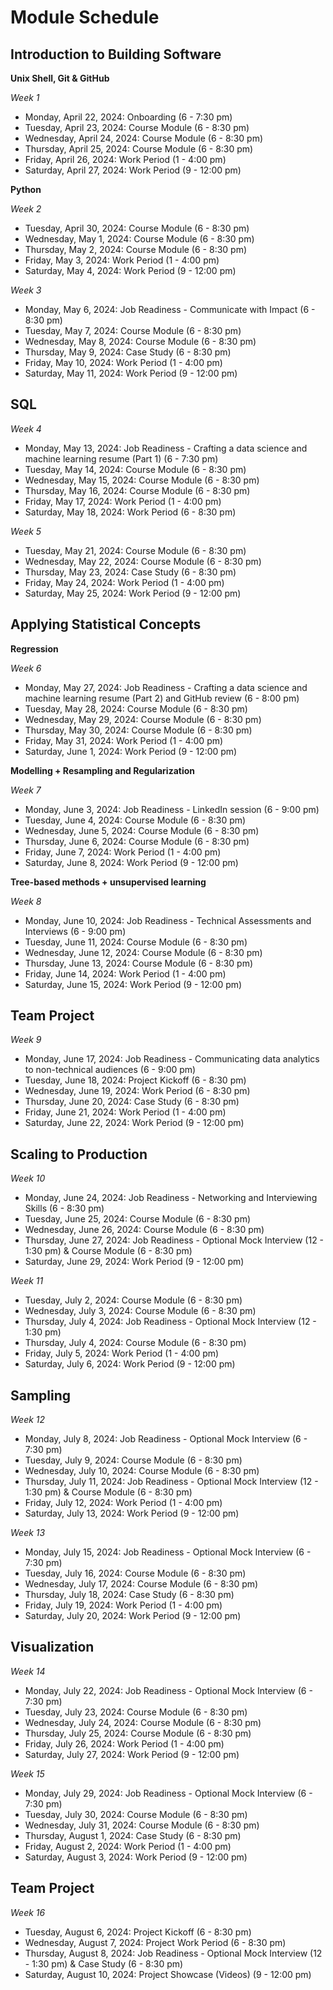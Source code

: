 # Module Schedule

## Introduction to Building Software
**Unix Shell, Git & GitHub**

*Week 1*
  - Monday, April 22, 2024: Onboarding (6 - 7:30 pm)
  - Tuesday, April 23, 2024: Course Module (6 - 8:30 pm)
  - Wednesday, April 24, 2024: Course Module (6 - 8:30 pm)
  - Thursday, April 25, 2024: Course Module (6 - 8:30 pm)
  - Friday, April 26, 2024: Work Period (1 - 4:00 pm)
  - Saturday, April 27, 2024: Work Period (9 - 12:00 pm)

**Python** 

*Week 2*

- Tuesday, April 30, 2024: Course Module (6 - 8:30 pm)
- Wednesday, May 1, 2024: Course Module (6 - 8:30 pm)
- Thursday, May 2, 2024: Course Module (6 - 8:30 pm)
- Friday, May 3, 2024: Work Period (1 - 4:00 pm)
- Saturday, May 4, 2024: Work Period (9 - 12:00 pm)

*Week 3*
- Monday, May 6, 2024: Job Readiness - Communicate with Impact (6 - 8:30 pm) 
- Tuesday, May 7, 2024: Course Module (6 - 8:30 pm)
- Wednesday, May 8, 2024: Course Module (6 - 8:30 pm)
- Thursday, May 9, 2024: Case Study (6 - 8:30 pm)
- Friday, May 10, 2024: Work Period (1 - 4:00 pm)
- Saturday, May 11, 2024: Work Period (9 - 12:00 pm)

## SQL
*Week 4*
- Monday, May 13, 2024: Job Readiness - Crafting a data science and machine learning resume (Part 1) (6 - 7:30 pm)
- Tuesday, May 14, 2024: Course Module (6 - 8:30 pm)
- Wednesday, May 15, 2024: Course Module (6 - 8:30 pm)
- Thursday, May 16, 2024: Course Module (6 - 8:30 pm)
- Friday, May 17, 2024: Work Period (1 - 4:00 pm)
- Saturday, May 18, 2024: Work Period (6 - 8:30 pm)

*Week 5*
- Tuesday, May 21, 2024: Course Module (6 - 8:30 pm)
- Wednesday, May 22, 2024: Course Module (6 - 8:30 pm)
- Thursday, May 23, 2024: Case Study (6 - 8:30 pm)
- Friday, May 24, 2024: Work Period (1 - 4:00 pm)
- Saturday, May 25, 2024: Work Period (9 - 12:00 pm)

## Applying Statistical Concepts
**Regression**

*Week 6*
- Monday, May 27, 2024: Job Readiness - Crafting a data science and machine learning resume (Part 2) and GitHub review (6 - 8:00 pm) 
- Tuesday, May 28, 2024: Course Module (6 - 8:30 pm)
- Wednesday, May 29, 2024: Course Module (6 - 8:30 pm)
- Thursday, May 30, 2024: Course Module (6 - 8:30 pm)
- Friday, May 31, 2024: Work Period (1 - 4:00 pm)
- Saturday, June 1, 2024: Work Period (9 - 12:00 pm)



**Modelling + Resampling and Regularization**

*Week 7*
- Monday, June 3, 2024: Job Readiness - LinkedIn session (6 - 9:00 pm) 
- Tuesday, June 4, 2024: Course Module (6 - 8:30 pm)
- Wednesday, June 5, 2024: Course Module (6 - 8:30 pm)
- Thursday, June 6, 2024: Course Module (6 - 8:30 pm)
- Friday, June 7, 2024: Work Period (1 - 4:00 pm)
- Saturday, June 8, 2024: Work Period (9 - 12:00 pm)



**Tree-based methods + unsupervised learning**

*Week 8*
- Monday, June 10, 2024: Job Readiness - Technical Assessments and Interviews (6 - 9:00 pm) 
- Tuesday, June 11, 2024: Course Module (6 - 8:30 pm)
- Wednesday, June 12, 2024: Course Module (6 - 8:30 pm)
- Thursday, June 13, 2024: Course Module (6 - 8:30 pm)
- Friday, June 14, 2024: Work Period (1 - 4:00 pm)
- Saturday, June 15, 2024: Work Period (9 - 12:00 pm)

## Team Project
*Week 9*
- Monday, June 17, 2024: Job Readiness - Communicating data analytics to non-technical audiences (6 - 9:00 pm) 
- Tuesday, June 18, 2024: Project Kickoff (6 - 8:30 pm)
- Wednesday, June 19, 2024: Work Period (6 - 8:30 pm)
- Thursday, June 20, 2024: Case Study (6 - 8:30 pm)
- Friday, June 21, 2024: Work Period (1 - 4:00 pm)
- Saturday, June 22, 2024: Work Period (9 - 12:00 pm)

## Scaling to Production
*Week 10*

- Monday, June 24, 2024: Job Readiness - Networking and Interviewing Skills (6 - 8:30 pm) 
- Tuesday, June 25, 2024: Course Module (6 - 8:30 pm)
- Wednesday, June 26, 2024: Course Module (6 - 8:30 pm)
- Thursday, June 27, 2024: Job Readiness - Optional Mock Interview (12 - 1:30 pm) & Course Module (6 - 8:30 pm)
- Saturday, June 29, 2024: Work Period (9 - 12:00 pm)

*Week 11*

- Tuesday, July 2, 2024: Course Module (6 - 8:30 pm)
- Wednesday, July 3, 2024: Course Module (6 - 8:30 pm)
- Thursday, July 4, 2024: Job Readiness - Optional Mock Interview (12 - 1:30 pm)
- Thursday, July 4, 2024: Course Module (6 - 8:30 pm)
- Friday, July 5, 2024: Work Period (1 - 4:00 pm)
- Saturday, July 6, 2024: Work Period (9 - 12:00 pm)

## Sampling

*Week 12*

- Monday, July 8, 2024: Job Readiness - Optional Mock Interview (6 - 7:30 pm)
- Tuesday, July 9, 2024: Course Module (6 - 8:30 pm)
- Wednesday, July 10, 2024: Course Module (6 - 8:30 pm)
- Thursday, July 11, 2024: Job Readiness - Optional Mock Interview (12 - 1:30 pm) & Course Module (6 - 8:30 pm)
- Friday, July 12, 2024: Work Period (1 - 4:00 pm)
- Saturday, July 13, 2024: Work Period (9 - 12:00 pm)

*Week 13*
- Monday, July 15, 2024: Job Readiness - Optional Mock Interview (6 - 7:30 pm)
- Tuesday, July 16, 2024: Course Module (6 - 8:30 pm)
- Wednesday, July 17, 2024: Course Module (6 - 8:30 pm)
- Thursday, July 18, 2024: Case Study (6 - 8:30 pm)
- Friday, July 19, 2024: Work Period (1 - 4:00 pm)
- Saturday, July 20, 2024: Work Period (9 - 12:00 pm)

## Visualization
*Week 14*
- Monday, July 22, 2024: Job Readiness - Optional Mock Interview (6 - 7:30 pm)
- Tuesday, July 23, 2024: Course Module (6 - 8:30 pm)
- Wednesday, July 24, 2024: Course Module (6 - 8:30 pm)
- Thursday, July 25, 2024: Course Module (6 - 8:30 pm)
- Friday, July 26, 2024: Work Period (1 - 4:00 pm)
- Saturday, July 27, 2024: Work Period (9 - 12:00 pm)

*Week 15*
- Monday, July 29, 2024: Job Readiness - Optional Mock Interview (6 - 7:30 pm)
- Tuesday, July 30, 2024: Course Module (6 - 8:30 pm)
- Wednesday, July 31, 2024: Course Module (6 - 8:30 pm)
- Thursday, August 1, 2024: Case Study (6 - 8:30 pm)
- Friday, August 2, 2024: Work Period (1 - 4:00 pm)
- Saturday, August 3, 2024: Work Period (9 - 12:00 pm)

## Team Project
*Week 16*
- Tuesday, August 6, 2024: Project Kickoff (6 - 8:30 pm)
- Wednesday, August 7, 2024: Project Work Period (6 - 8:30 pm)
- Thursday, August 8, 2024: Job Readiness - Optional Mock Interview (12 - 1:30 pm) & Case Study (6 - 8:30 pm)
- Saturday, August 10, 2024: Project Showcase (Videos) (9 - 12:00 pm)


